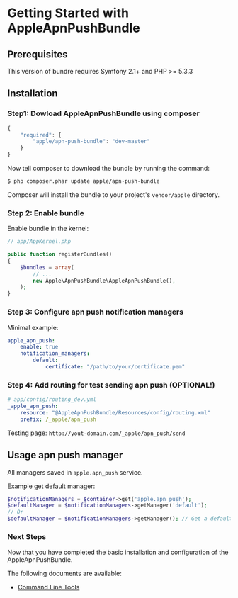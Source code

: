 Getting Started with AppleApnPushBundle
=======================================

## Prerequisites

This version of bundre requires Symfony 2.1+ and PHP >= 5.3.3

## Installation

### Step1: Dowload AppleApnPushBundle using composer

```js
{
    "required": {
        "apple/apn-push-bundle": "dev-master"
    }
}
```

Now tell composer to download the bundle by running the command:

```bash
$ php composer.phar update apple/apn-push-bundle
```

Composer will install the bundle to your project's `vendor/apple` directory.

### Step 2: Enable bundle

Enable bundle in the kernel:

```php
// app/AppKernel.php

public function registerBundles()
{
    $bundles = array(
        // ...
        new Apple\ApnPushBundle\AppleApnPushBundle(),
    );
}
```

### Step 3: Configure apn push notification managers

Minimal example:

```yml
apple_apn_push:
    enable: true
    notification_managers:
        default:
            certificate: "/path/to/your/certificate.pem"
```

### Step 4: Add routing for test sending apn push (OPTIONAL!)

```yml
# app/config/routing_dev.yml
_apple_apn_push:
    resource: "@AppleApnPushBundle/Resources/config/routing.xml"
    prefix: /_apple/apn_push
```

Testing page: `http://yout-domain.com/_apple/apn_push/send`

## Usage apn push manager

All managers saved in `apple.apn_push` service.

Example get default manager:

```php
$notificationManagers = $container->get('apple.apn_push');
$defaultManager = $notificationManagers->getManager('default');
// Or
$defaultManager = $notificationManagers->getManager(); // Get a default notification manager
```

### Next Steps

Now that you have completed the basic installation and configuration of the AppleApnPushBundle.

The following documents are available:

- [Command Line Tools](command_line.md)